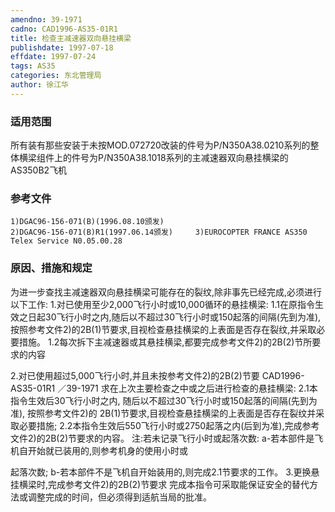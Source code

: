 ```yaml
---
amendno: 39-1971
cadno: CAD1996-AS35-01R1
title: 检查主减速器双向悬挂横梁
publishdate: 1997-07-18
effdate: 1997-07-24
tags: AS35
categories: 东北管理局
author: 徐江华
---
```


### 适用范围 
所有装有那些安装于未按MOD.072720改装的件号为P/N350A38.0210系列的整体横梁组件上的件号为P/N350A38.1018系列的主减速器双向悬挂横梁的AS350B2飞机

### 参考文件
    1)DGAC96-156-071(B)(1996.08.10颁发) 
    2)DGAC96-156-071(B)R1(1997.06.14颁发)     3)EUROCOPTER FRANCE AS350 Telex Service N0.05.00.28 


### 原因、措施和规定 
为进一步查找主减速器双向悬挂横梁可能存在的裂纹,除非事先已经完成,必须进行以下工作: 
1.对已使用至少2,000飞行小时或10,000循环的悬挂横梁: 
1.1在原指令生效之日起30飞行小时之内,随后以不超过30飞行小时或150起落的间隔(先到为准), 按照参考文件2)的2B(1)节要求,目视检查悬挂横梁的上表面是否存在裂纹,并采取必要措施。 
1.2每次拆下主减速器或其悬挂横梁,都要完成参考文件2)的2B(2)节所要求的内容 

2.对已使用超过5,000飞行小时,并且未按参考文件2)的2B(2)节要
      CAD1996-AS35-01R1   ／39-1971 
求在上次主要检查之中或之后进行检查的悬挂横梁: 
2.1本指令生效后30飞行小时之内, 随后以不超过30飞行小时或150起落的间隔(先到为准), 按照参考文件2)的 2B(1)节要求,目视检查悬挂横梁的上表面是否存在裂纹并采取必要措施; 
     2.2本指令生效后550飞行小时或2750起落之内(后到为准),完成参考文件2)的2B(2)节要求的内容。 注:若未记录飞行小时或起落次数:      a-若本部件是飞机自开始就已装用的,则参考机身的使用小时或

起落次数; b-若本部件不是飞机自开始装用的,则完成2.1节要求的工作。 
    3.更换悬挂横梁时,完成参考文件2)的2B(2)节要求 
    完成本指令可采取能保证安全的替代方法或调整完成的时间，但必须得到适航当局的批准。
